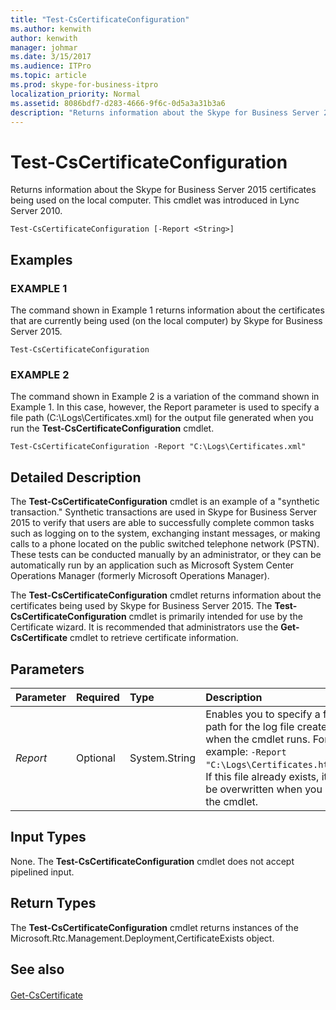 ```yaml
---
title: "Test-CsCertificateConfiguration"
ms.author: kenwith
author: kenwith
manager: johmar
ms.date: 3/15/2017
ms.audience: ITPro
ms.topic: article
ms.prod: skype-for-business-itpro
localization_priority: Normal
ms.assetid: 8086bdf7-d283-4666-9f6c-0d5a3a31b3a6
description: "Returns information about the Skype for Business Server 2015 certificates being used on the local computer. This cmdlet was introduced in Lync Server 2010."
---
```


# Test-CsCertificateConfiguration
 
Returns information about the Skype for Business Server 2015 certificates being used on the local computer. This cmdlet was introduced in Lync Server 2010.
  
```
Test-CsCertificateConfiguration [-Report <String>]

```

## Examples

### EXAMPLE 1

The command shown in Example 1 returns information about the certificates that are currently being used (on the local computer) by Skype for Business Server 2015. 
  
```
Test-CsCertificateConfiguration
```

### EXAMPLE 2

The command shown in Example 2 is a variation of the command shown in Example 1. In this case, however, the Report parameter is used to specify a file path (C:\Logs\Certificates.xml) for the output file generated when you run the **Test-CsCertificateConfiguration** cmdlet.
  
```
Test-CsCertificateConfiguration -Report "C:\Logs\Certificates.xml"
```

## Detailed Description

The **Test-CsCertificateConfiguration** cmdlet is an example of a "synthetic transaction." Synthetic transactions are used in Skype for Business Server 2015 to verify that users are able to successfully complete common tasks such as logging on to the system, exchanging instant messages, or making calls to a phone located on the public switched telephone network (PSTN). These tests can be conducted manually by an administrator, or they can be automatically run by an application such as Microsoft System Center Operations Manager (formerly Microsoft Operations Manager).
  
The **Test-CsCertificateConfiguration** cmdlet returns information about the certificates being used by Skype for Business Server 2015. The **Test-CsCertificateConfiguration** cmdlet is primarily intended for use by the Certificate wizard. It is recommended that administrators use the **Get-CsCertificate** cmdlet to retrieve certificate information.
  
## Parameters

|**Parameter**|**Required**|**Type**|**Description**|
|:-----|:-----|:-----|:-----|
| _Report_ <br/> |Optional  <br/> |System.String  <br/> |Enables you to specify a file path for the log file created when the cmdlet runs. For example:  `-Report "C:\Logs\Certificates.html"`. If this file already exists, it will be overwritten when you run the cmdlet.  <br/> |
   
## Input Types

None. The **Test-CsCertificateConfiguration** cmdlet does not accept pipelined input.
  
## Return Types

The **Test-CsCertificateConfiguration** cmdlet returns instances of the Microsoft.Rtc.Management.Deployment,CertificateExists object.
  
## See also

#### 

[Get-CsCertificate](get-cscertificate.md)

